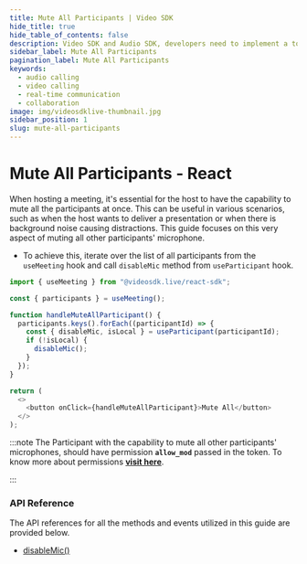 ```yaml
---
title: Mute All Participants | Video SDK
hide_title: true
hide_table_of_contents: false
description: Video SDK and Audio SDK, developers need to implement a token server. This requires efforts on both the front-end and backend.
sidebar_label: Mute All Participants
pagination_label: Mute All Participants
keywords:
  - audio calling
  - video calling
  - real-time communication
  - collaboration
image: img/videosdklive-thumbnail.jpg
sidebar_position: 1
slug: mute-all-participants
---
```


# Mute All Participants - React

When hosting a meeting, it's essential for the host to have the capability to mute all the participants at once. This can be useful in various scenarios, such as when the host wants to deliver a presentation or when there is background noise causing distractions. This guide focuses on this very aspect of muting all other participants' microphone.

- To achieve this, iterate over the list of all participants from the `useMeeting` hook and call `disableMic` method from `useParticipant` hook.

```javascript
import { useMeeting } from "@videosdk.live/react-sdk";

const { participants } = useMeeting();

function handleMuteAllParticipant() {
  participants.keys().forEach((participantId) => {
    const { disableMic, isLocal } = useParticipant(participantId);
    if (!isLocal) {
      disableMic();
    }
  });
}

return (
  <>
    <button onClick={handleMuteAllParticipant}>Mute All</button>
  </>
);
```

:::note
The Participant with the capability to mute all other participants' microphones, should have permission **`allow_mod`** passed in the token. To know more about permissions [**visit here**](/react/guide/video-and-audio-calling-api-sdk/authentication-and-token).

:::

### API Reference

The API references for all the methods and events utilized in this guide are provided below.

- [disableMic()](/react/api/sdk-reference/use-participant/methods#disablemic)
